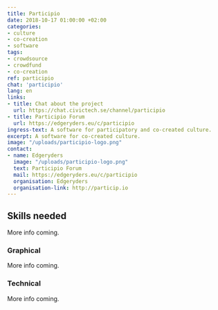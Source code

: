 ```yaml
---
title: Participio
date: 2018-10-17 01:00:00 +02:00
categories:
- culture
- co-creation
- software
tags:
- crowdsource
- crowdfund
- co-creation
ref: participio
chat: 'participio'
lang: en
links:
- title: Chat about the project
  url: https://chat.civictech.se/channel/participio
- title: Participio Forum
  url: https://edgeryders.eu/c/participio
ingress-text: A software for participatory and co-created culture.
excerpt: A software for co-created culture.
image: "/uploads/participio-logo.png"
contact:
- name: Edgeryders
  image: "/uploads/participio-logo.png"
  text: Participio Forum
  mail: https://edgeryders.eu/c/participio
  organisation: Edgeryders
  organisation-link: http://particip.io
---
```


## Skills needed

More info coming.

### Graphical

More info coming.

### Technical

More info coming.
